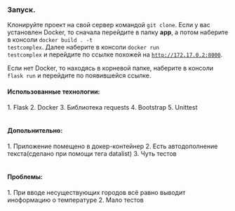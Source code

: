 <h3>Запуск.</h3>

Клонируйте проект на свой сервер командой <code>git clone</code>.
Если у вас установлен Docker, то сначала перейдите в папку <strong>app</strong>, 
а потом наберите в консоли <code>docker build . -t testcomplex</code>.
Далее наберите в консоли <code>docker run testcomplex</code> и перейдите 
по ссылке похожей на <code>http://172.17.0.2:8000</code>.

<p>Если нет Docker, то находясь в корневой папке, наберите в консоли
<code>flask run</code> и перейдите по появившейся ссылке.</p>




<h4>Использованные технологии:</h4>
1. Flask
2. Docker
3. Библиотека requests
4. Bootstrap
5. Unittest
<br><br>

   
<h4>Допольнительно:</h4>
1. Приложение помещено в докер-контейнер
2. Есть автодополнение текста(сделано при помощи тега datalist)
3. Чуть тестов
<br><br>

   
<h4>Проблемы:</h4>
1. При вводе несуществующих городов всё равно выводит иноформацию 
о температуре
2. Мало тестов
